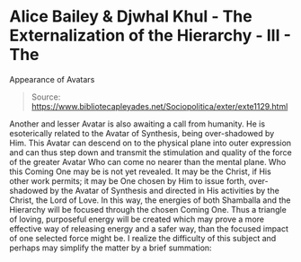 # Alice Bailey & Djwhal Khul - The Externalization of the Hierarchy - III - The
Appearance of Avatars

> Source: https://www.bibliotecapleyades.net/Sociopolitica/exter/exte1129.html

Another and lesser Avatar is also awaiting a call from humanity. He is esoterically related to the Avatar of Synthesis, being over-shadowed by Him. This Avatar can descend on to the physical plane into outer expression and can thus step down and transmit the stimulation and quality of the force of the greater Avatar Who can come no nearer than the mental plane. Who this Coming One may be is not yet revealed. It may be the Christ, if His other work permits; it may be One chosen by Him to issue forth, over-shadowed by the Avatar of Synthesis and directed in His activities by the Christ, the Lord of Love. In this way, the energies of both Shamballa and the Hierarchy will be focused through the chosen Coming One. Thus a triangle of loving, purposeful energy will be created which may prove a more effective way of releasing energy and a safer way, than the focused impact of one selected force might be.
I realize the difficulty of this subject and perhaps may simplify the matter by a brief summation:
